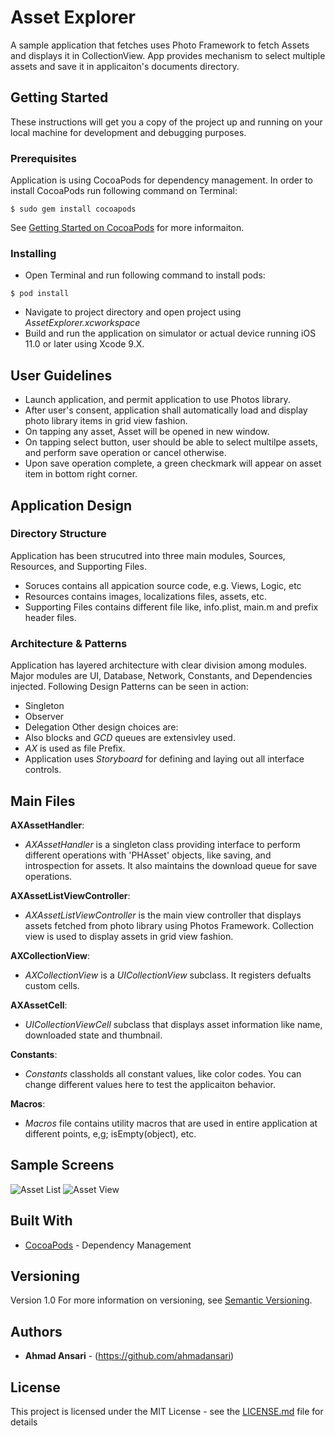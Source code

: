 # Asset Explorer

A sample application that fetches uses Photo Framework to fetch Assets and displays it in CollectionView. App provides mechanism to select multiple assets and save it in applicaiton's documents directory.

## Getting Started

These instructions will get you a copy of the project up and running on your local machine for development and debugging purposes.

### Prerequisites

Application is using CocoaPods for dependency management. In order to install CocoaPods run following command on Terminal:

```
$ sudo gem install cocoapods
```
See [Getting Started on CocoaPods](https://guides.cocoapods.org/using/getting-started.html) for more informaiton.


### Installing
- Open Terminal and run following command to install pods:
```
$ pod install
```
- Navigate to project directory and open project using *AssetExplorer.xcworkspace*
- Build and run the application on simulator or actual device running iOS 11.0 or later using Xcode 9.X.

## User Guidelines
- Launch application, and permit application to use Photos library.
- After user's consent, application shall automatically load and display photo library items in grid view fashion.
- On tapping any asset, Asset will be opened in new window.
- On tapping select button, user should be able to select multilpe assets, and perform save operation or cancel otherwise.
- Upon save operation complete, a green checkmark will appear on asset item in bottom right corner.


## Application Design
### Directory Structure
Application has been strucutred into three main modules, Sources, Resources, and Supporting Files.
- Soruces contains all appication source code, e.g. Views, Logic, etc
- Resources contains images, localizations files, assets, etc.
- Supporting Files contains different file like, info.plist, main.m and prefix header files.
### Architecture & Patterns
Application has layered architecture with clear division among modules. Major modules are UI, Database, Network, Constants, and Dependencies injected. Following Design Patterns can be seen in action:
- Singleton
- Observer
- Delegation
Other design choices are:
- Also blocks and *GCD* queues are extensivley used.
- *AX* is used as file Prefix.
- Application uses *Storyboard* for defining and laying out all interface controls.

## Main Files
__AXAssetHandler__:
-   _AXAssetHandler_ is a singleton class providing interface to perform different operations with 'PHAsset' objects, like saving, and introspection for assets. It also maintains the download queue for save operations.

__AXAssetListViewController__:
- _AXAssetListViewController_ is the main view controller that displays assets fetched from photo library using Photos Framework. Collection view is used to display assets in grid view fashion.

__AXCollectionView__:
- _AXCollectionView_ is a *UICollectionView* subclass. It registers defualts custom cells.

__AXAssetCell__:
- _UICollectionViewCell_ subclass that displays asset information like name, downloaded state and thumbnail.

__Constants__:
- _Constants_ classholds all constant values, like color codes. You can change different values here to test the applicaiton behavior.

__Macros__:
- _Macros_ file contains utility macros that are used in entire application at different points, e,g; isEmpty(object), etc.

## Sample Screens
![Asset List](Screenshots/AssetList.png)
![Asset View](Screenshots/AssetView.png)

## Built With

* [CocoaPods](https://cocoapods.org/) - Dependency Management

## Versioning

Version 1.0
For more information on versioning, see [Semantic Versioning](http://semver.org/).

## Authors

* **Ahmad Ansari** - (https://github.com/ahmadansari)

## License

This project is licensed under the MIT License - see the [LICENSE.md](LICENSE.md) file for details

